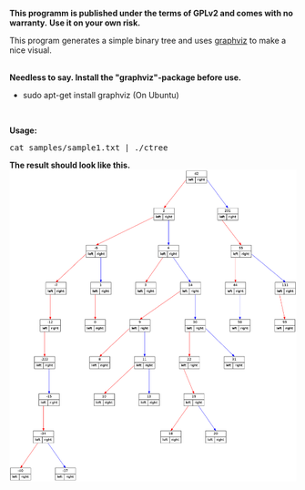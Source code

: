 **This programm is published under the terms of GPLv2 and comes with no warranty.**
**Use it on your own risk.**

This program generates a simple binary tree and uses [graphviz](http://graphviz.org) to make a nice visual.<br>
<br>

<b>Needless to say. Install the "graphviz"-package before use.</b>

* sudo apt-get install graphviz (On Ubuntu)

<br>

<b>Usage:</b>
<br>
<pre>
cat samples/sample1.txt | ./ctree
</pre>

<b> The result should look like this.</b><br>
[![sample](https://github.com/Drake81/ctree/raw/develop/samples/sample1.png)](https://github.com/Drake81/ctree/raw/develop/samples/sample1.png)
